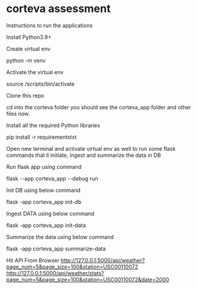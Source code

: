 # corteva assessment

Instructions to run the applications

Install Python3.9+

Create virtual env

python -m venv <path-to-your-folder>

Activate the virtual env

  source <path-to-your-folder>/scripts/bin/activate
 
 
 Clone this repo
 
 cd into the corteva folder
you should see the corteva_app folder and other files now.
  
  
 Install all the required Python libraries

  pip install -r requirementstxt
  
Open new terminal and activate virtual env as well to run some flask commands that ll initiate, ingest and summarize the data in DB
  
Run flask app using command

  flask --app corteva_app --debug run
 
Init DB using below command
  
  flask -app corteva_app init-db

  
 Ingest DATA using below command
  
  
  flask -app corteva_app init-data

  
  Summarize the data using below command
  
  
  flask -app corteva_app summarize-data
  

Hit API From Browser
  http://127.0.0.1:5000/api/weather?page_num=5&page_size=100&station=USC00110072
  http://127.0.0.1:5000/api/weather/stats?page_num=5&page_size=100&station=USC00110072&date=2000
  
 
